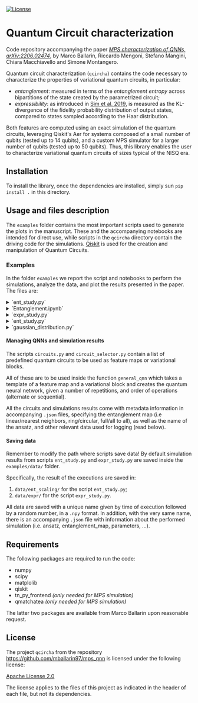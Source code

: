 [![License](https://img.shields.io/badge/License-Apache_2.0-blue.svg)](https://opensource.org/licenses/Apache-2.0)

# Quantum Circuit characterization

Code repository accompanying the paper *[MPS characterization of QNNs, arXiv:2206.02474](https://arxiv.org/abs/2206.02474)*, by Marco Ballarin, Riccardo Mengoni, Stefano Mangini, Chiara Macchiavello and Simone Montangero.

Quantum circuit characterization (`qcircha`) contains the code necessary to characterize the properties of variational quantum circuits, in particular:

- *entanglement*: measured in terms of the *entanglement entropy* across bipartitions of the state created by the parametrized circuit;
- *expressibility*: as introduced in [Sim et al. 2019](https://arxiv.org/abs/1905.10876), is measured as the KL-divergence of the fidelity probability distribution of output states, compared to states sampled according to the Haar distribution.

Both features are computed using an exact simulation of the quantum circuits, leveraging Qiskit's Aer for systems composed of a small number of qubits (tested up to 14 qubits), and a custom MPS simulator for a larger number of qubits (tested up to 50 qubits). Thus, this library enables the user to characterize variational quantum circuits of sizes typical of the NISQ era.

## Installation

To install the library, once the dependencies are installed, simply sun `pip install .` in this directory.

## Usage and files description

The `examples` folder contains the most important scripts used to generate the plots in the manuscript. These and the accompanying notebooks are intended for direct use, while scripts in the `qcircha` directory contain the driving code for the simulations. [Qiskit](https://github.com/Qiskit) is used for the creation and manipulation of Quantum Circuits.

### Examples

In the folder `examples` we report the script and notebooks to perform the simulations, analyze the data, and plot the results presented in the paper. The files are:

<details>
   <summary>`ent_study.py`</summary>

   In this example, we show how to study the entanglement production inside a layered QNN with data reuploading with user-defined feature map and variational form. It is possible to use pre-defined circuit templates (see script `circuits.py` and `circuit_selector.py` below for a list of available pre-defined circuits), or even custom parametrized circuits created with Qiskit (in order to work, the circuits must have the attribute `.parameters`). The script can be used to generate data for studying the total entanglement production (function `ent_scaling`) or the entanglement distribution across bonds (`compute_bond_entanglement`).
</details>

<details>
   <summary>`Entanglement.ipynb`</summary>

   Notebook used to analyze and plot the data generated with the `ent_study.py` script.
</details>

<details>
   <summary>`expr_study.py`</summary>

   Used to study the expressibility of a layered QNN with data reuploading with user-defined feature map and variational forms (see above for details on the definition of the circuits).
</details>

<details>
   <summary>`ent_study.py`</summary>
</details>

<details>
   <summary>`gaussian_distribution.py`</summary>

   Example to show how to change the random distribution from which the parameters are sampled.
   This script produces output files that are slightly different from the usual ones, and are
   described in the header of the example file.
</details>

#### Managing QNNs and simulation results

The scripts `circuits.py` and `circuit_selector.py` contain a list of predefined quantum circuits to be used as feature maps or variational blocks.

All of these are to be used inside the function `general_qnn` which takes a template of a feature map and a variational block and creates the quantum neural network, given a number of repetitions, and order of operations (alternate or sequential).

All the circuits and simulations results come with metadata information in accompanying `.json` files, specifying the entanglement map (i.e linear/nearest neighbors, ring/circular, full/all to all), as well as the name of the ansatz, and other relevant data used for logging (read below).

#### Saving data

Remember to modify the path where scripts save data! By default simulation results from scripts `ent_study.py` and `expr_study.py` are saved inside the `examples/data/` folder.

Specifically, the result of the executions are saved in:

1. `data/ent_scaling/` for the script `ent_study.py`;
2. `data/expr/` for the script `expr_study.py`.

All data are saved with a unique name given by time of execution followed by a random number, in a `.npy` format. In addition, with the very same name, there is an accompanying `.json` file with information about the performed simulation (i.e. ansatz, entanglement_map,  parameters, ...).

## Requirements

The following packages are required to run the code:

- numpy
- scipy
- matplolib
- qiskit
- tn_py_frontend *(only needed for MPS simulation)*
- qmatchatea *(only needed for MPS simulation)*

The latter two packages are available from Marco Ballarin upon reasonable request.

## License

The project `qcircha` from the repository https://github.com/mballarin97/mps_qnn
is licensed under the following license:

[Apache License 2.0](LICENSE)

The license applies to the files of this project as indicated
in the header of each file, but not its dependencies.
